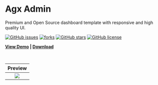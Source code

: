# Agx Admin

Premium and Open Source dashboard template with responsive and high quality UI.

[![GitHub issues](https://img.shields.io/github/issues/yadav-saurabh/agx-admin.svg)](https://github.com/yadav-saurabh/agx-admin/issues) [![forks](https://img.shields.io/github/forks/yadav-saurabh/agx-admin.svg)](https://github.com/yadav-saurabh/agx-admin/fork)  [![GitHub stars](https://img.shields.io/github/stars/yadav-saurabh/agx-admin.svg)](https://github.com/yadav-saurabh/agx-admin/stargazers) [![GitHub license](https://img.shields.io/github/license/yadav-saurabh/agx-admin.svg)](https://github.com/yadav-saurabh/agx-admin/blob/master/LICENSE)


<strong><a href="https://yadav-saurabh.github.io/agx-admin/">View Demo</a> | <a href="https://github.com/yadav-saurabh/agx-admin/releases">Download</a> </strong>

<br>

| Preview |
|:---------------:|
|<a target="_blank" href="https://yadav-saurabh.github.io/agx-admin/"><img src="https://raw.githubusercontent.com/yadav-saurabh/agx-admin/master/src/assets/dashboard.png"/></a>|
